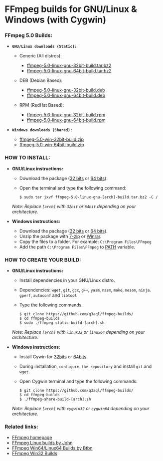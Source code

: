 FFmpeg builds for GNU/Linux & Windows (with Cygwin) 
===================================================

### FFmpeg 5.0 Builds:

  * **`GNU/Linux downloads (Static):`**
  
    * Generic (All distros):
    
      * [ffmpeg-5.0-linux-gnu-32bit-build.tar.bz2](https://github.com/q3aql/ffmpeg-builds/releases/download/v5.0/ffmpeg-5.0-linux-gnu-32bit-build.tar.bz2)
      * [ffmpeg-5.0-linux-gnu-64bit-build.tar.bz2](https://github.com/q3aql/ffmpeg-builds/releases/download/v5.0/ffmpeg-5.0-linux-gnu-64bit-build.tar.bz2)
     
     * DEB (Debian Based):
     
       * [ffmpeg-5.0-linux-gnu-32bit-build.deb](https://github.com/q3aql/ffmpeg-builds/releases/download/v5.0/ffmpeg-5.0-linux-gnu-32bit-build.deb)
       * [ffmpeg-5.0-linux-gnu-64bit-build.deb](https://github.com/q3aql/ffmpeg-builds/releases/download/v5.0/ffmpeg-5.0-linux-gnu-64bit-build.deb)
       
     * RPM (RedHat Based):
     
       * [ffmpeg-5.0-linux-gnu-32bit-build.rpm](https://github.com/q3aql/ffmpeg-builds/releases/download/v5.0/ffmpeg-5.0-linux-gnu-32bit-build.rpm)
       * [ffmpeg-5.0-linux-gnu-64bit-build.rpm](https://github.com/q3aql/ffmpeg-builds/releases/download/v5.0/ffmpeg-5.0-linux-gnu-64bit-build.rpm)
       
  * **`Windows downloads (Shared):`**
  
    * [ffmpeg-5.0-win-32bit-build.zip](https://github.com/q3aql/ffmpeg-builds/releases/download/v5.0/ffmpeg-5.0-win-32bit-build.zip)
    * [ffmpeg-5.0-win-64bit-build.zip](https://github.com/q3aql/ffmpeg-builds/releases/download/v5.0/ffmpeg-5.0-win-64bit-build.zip)

### HOW TO INSTALL:

  * **GNU/Linux instructions:**

    * Download the package ([32 bits](https://github.com/q3aql/ffmpeg-builds/releases/download/v5.0/ffmpeg-5.0-linux-gnu-32bit-build.tar.bz2) or [64 bits](https://github.com/q3aql/ffmpeg-builds/releases/download/v5.0/ffmpeg-5.0-linux-gnu-64bit-build.tar.bz2)).
    * Open the terminal and type the following command:
    
      ```shell
      $ sudo tar jxvf ffmpeg-5.0-linux-gnu-[arch]-build.tar.bz2 -C /
      ```
    
    _Note: Replace `[arch]` with `32bit` or `64bit` depending on your architecture._
      
  * **Windows instructions:**
    
    * Download the package ([32 bits](https://github.com/q3aql/ffmpeg-builds/releases/download/v5.0/ffmpeg-5.0-win-32bit-build.zip) or [64 bits](https://github.com/q3aql/ffmpeg-builds/releases/download/v5.0/ffmpeg-5.0-win-64bit-build.zip)).
    * Unzip the package with [7-zip](http://www.7-zip.org/) or [Winrar](http://www.rarlab.com/).
    * Copy the files to a folder. For example: `C:\Program Files\FFmpeg`
    * Add the path `C:\Program Files\FFmpeg` to [PATH](https://www.google.es/search?q=add+folder+to+PATH+on+Windows) variable.
    
### HOW TO CREATE YOUR BUILD:

  * **GNU/Linux instructions:**
  
    * Install dependencies in your GNU/Linux distro.
    * Dependencies: `wget`, `git`, `gcc`, `g++`, `yasm`, `nasm`, `make`, `meson`, `ninja`. `gperf`, `autoconf` and `libtool`
    * Type the following commands:

      ```shell
      $ git clone https://github.com/q3aql/ffmpeg-builds/
      $ cd ffmpeg-builds
      $ sudo ./ffmpeg-static-build-[arch].sh
      ```
    
    _Note: Replace `[arch]` with `linux32` or `linux64` depending on your architecture._
      
  * **Windows instructions:**
  
    * Install Cywin for [32bits](https://cygwin.com/setup-x86.exe) or [64bits](https://cygwin.com/setup-x86_64.exe).
    * During installation, `configure the repository` and install `git` and `wget`.
    * Open Cygwin terminal and type the following commands:
    
      ```shell
      $ git clone https://github.com/q3aql/ffmpeg-builds/
      $ cd ffmpeg-builds
      $ ./ffmpeg-share-build-[arch].sh
      ```
    
    _Note: Replace `[arch]` with `cygwin32` or `cygwin64` depending on your architecture._

### Related links:

  * [FFmpeg homepage](https://ffmpeg.org/)
  * [FFmpeg Linux builds by John](https://johnvansickle.com/ffmpeg/)
  * [FFmpeg Win64/Linux64 Builds by Btbn](https://github.com/BtbN/FFmpeg-Builds)
  * [FFmpeg Win32 Builds](https://github.com/sudo-nautilus/FFmpeg-Builds-Win32)

